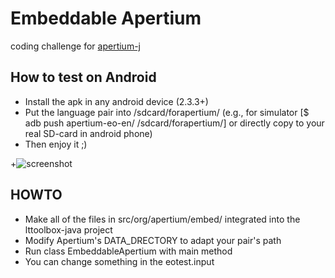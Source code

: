 Embeddable Apertium
===================

coding challenge for [apertium-j](http://wiki.apertium.org/wiki/Ideas_for_Google_Summer_of_Code/Make_lttoolbox-java_embeddable)

How to test on Android
----------------------

- Install the apk in any android device (2.3.3+)
- Put the language pair into /sdcard/forapertium/ (e.g., for simulator [$ adb push apertium-eo-en/ /sdcard/forapertium/] or directly copy to your real SD-card in android phone)
- Then enjoy it ;)

+![screenshot](http://flic.kr/p/bG6cKk)

HOWTO
---

- Make all of the files in src/org/apertium/embed/ integrated into the lttoolbox-java project
- Modify Apertium's DATA\_DRECTORY to adapt your pair's path
- Run class EmbeddableApertium with main method
- You can change something in the eotest.input

